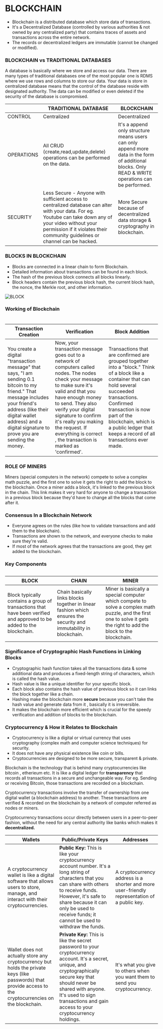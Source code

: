 # BLOCKCHAIN
- Blockchain is a distributed database which store data of transactions.
- It's a Decentralized Database (controlled by various authorities & not owned by any centralized party) that contains traces of assets and transactions across the entire network.
- The records or decentralized ledgers are immutable (cannot be changed or modified).

### BLOCKCHAIN vs TRADITIONAL DATABASES

A database is basically where we store and access our data. There are many types of traditional databases one of the most popular one is RDMS where we use rows and columns to store our data.
Your data is store in centralized database means that the control of the database reside with designated authority. The data can be modified or even deleted if the security of the database is compromised.

|  | TRADITIONAL DATABASE |  BLOCKCHAIN |
| ------ | ------ | ------ |
| CONTROL | Centralized | Decentralized |
| OPERATIONS | All CRUD (create,read,update,delete) operations can be performed on the data. | It's a append only structure means users can only append more data in the form of additional blocks. Only READ & WRITE operations can be performed.|
| SECURITY | Less Secure - Anyone with sufficient access to centralized database can alter with your data. For eg. Youtube can take down any of your video without your permission if it violates their community guidelines or channel can be hacked. | More Secure because of decentralized data storage & cryptography in blockchain.

### BLOCKS IN BLOCKCHAIN
- Blocks are connected in a linear chain to form Blockchain.
- Detailed information about transactions can be found in each block.
- The hash of the previous block connects all blocks linearly.
- Block headers contain the previous block hash, the current block hash, the nonce, the Merkle root, and other information.

![BLOCK](https://ghostvolt.com/assets/img/articles/chains.png)

### Working of Blockchain
#
| Transaction Creation | Verification |  Block Addition |
| ------ | ------ | ------ |
| You create a digital "transaction message" that says, "I am sending 0.1 bitcoin to my friend."  That message includes your friend's address (like their digital wallet address) and a digital signature to prove you are sending the money. | Now, your transaction message goes out to a network of computers called nodes. The nodes check your message to make sure it's valid and that you have enough money to send. They also verify your digital signature to confirm it's really you making the request. If everything is correct , the transaction is marked as 'confirmed'. | Transactions that are confirmed are grouped together into a "block." Think of a block like a container that can hold several succeeded transactions. Confirmed transaction is now part of the blockchain, which is a public ledger that keeps a record of all transactions ever made. |

### ROLE OF MINERS
Miners (special computers in the network) compete to solve a complex math puzzle, and the first one to solve it gets the right to add the block to the blockchain.
Once a miner adds a block, it's linked to the previous block in the chain. This link makes it very hard for anyone to change a transaction in a previous block because they'd have to change all the blocks that come after it.

### Consensus In a Blockchain Network 
 - Everyone agrees on the rules (like how to validate transactions and add them to the blockchain).
 - Transactions are shown to the network, and everyone checks to make sure they're valid.
 - If most of the network agrees that the transactions are good, they get added to the blockchain.
 
### Key Components
##
| BLOCK | CHAIN |  MINER |
| ------ | ------ | ------ |
| Block typically contains a group of transactions that have been verified and approved to be added to the blockchain. | Chain basically links blocks together in linear fashion which ensures the security and immutability in blockchain.  | Miner is basically a special computer which compete to solve a complex math puzzle, and the first one to solve it gets the right to add the block to the blockchain. |

### Significance of Cryptographic Hash Functions in Linking Blocks

- Cryptographic hash function takes all the transactions data & some additional data and produces a fixed-length string of characters, which is called the hash value.
- Hash value is like a unique identifier for your specific block.
 - Each block also contains the hash value of previous block so it can links the block together like a chain.
- Hashing make the blockchain more **secure** because you can't take the hash value and generate data from it , basically it is irreversible.
 - It makes the blockchain more efficient which is crucial for the speedy verification and addition of blocks to the blockchain.


### Cryptocurrency & How it Relates to Blockchain

- Cryptocurrency is like a digital or virtual currency that uses cryptography (complex math and computer science techniques) for security.
- It does not have any physical existence like coin or bills.
- Cryptocurrencies are designed to be more secure, transparent & private.

Blockchain is the technology that is behind many cryptocurrencies like bitcoin , etherieum etc. It is like a digital ledger for **transparency** that records all transactions in a secure and unchangeable way.
For eg. Sending or receiving Bitcoin, those transactions are recorded on a blockchain.

Cryptocurrency transactions involve the transfer of ownership from one digital wallet (a blockchain address) to another. These transactions are verified & recorded on the blockchain by a network of computer  referred as nodes or miners.

Cryptocurrency transactions occur directly between users in a peer-to-peer fashion, without the need for any central authority like banks which makes it **decentralized.**


| Wallets | Public/Private Keys |  Addresses |
| ------ | ------ | ------ |
| A cryptocurrency wallet is like a digital software that allows users to store, manage, and interact with their cryptocurrencies. | **Public Key:** This is like your cryptocurrency account number. It's a long string of characters that you can share with others to receive funds. However, it's safe to share because it can only be used to receive funds; it cannot be used to withdraw the funds.  | A cryptocurrency address is a shorter and more user-friendly representation of a public key.  |
| Wallet does not actually store any cryptocurrency but holds the private keys (like passwords) that provide access to the cryptocurrencies on the blockchain. | **Private Key:** This is like the secret password to your cryptocurrency account. It's a secret, unique, and cryptographically secure key that should never be shared with anyone. It's used to sign transactions and gain access to your cryptocurrency holdings. | It's what you give to others when you want them to send you cryptocurrency. |